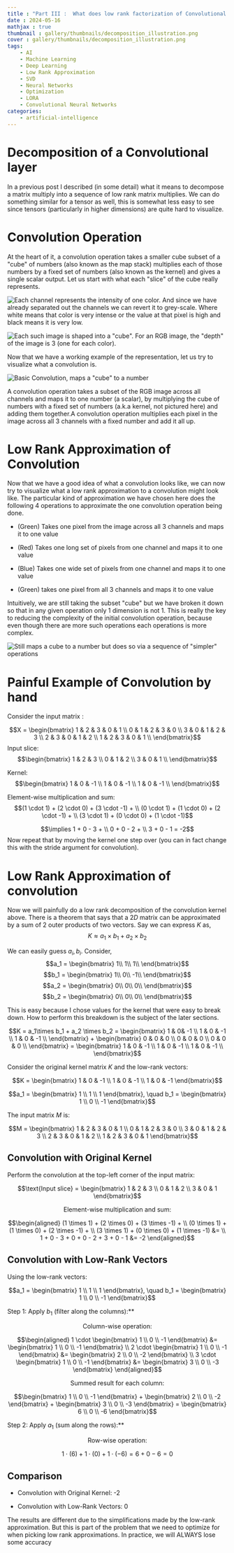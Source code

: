 ```yaml
---
title : "Part III :  What does low rank factorization of Convolutional Layer really do?"
date : 2024-05-16
mathjax : true
thumbnail : gallery/thumbnails/decomposition_illustration.png
cover : gallery/thumbnails/decomposition_illustration.png
tags:
    - AI
    - Machine Learning
    - Deep Learning
    - Low Rank Approximation
    - SVD
    - Neural Networks
    - Optimization
    - LORA
    - Convolutional Neural Networks
categories:
    - artificial-intelligence
---
```

# Decomposition of a Convolutional layer

In a previous post I described (in some detail) what it means to decompose a matrix multiply into a sequence of low rank matrix multiplies. We can do something similar for a tensor as well, this is somewhat less easy to see since tensors (particularly in higher dimensions) are quite hard to visualize.

# Convolution Operation

At the heart of it, a convolution operation takes a smaller cube subset of a "cube" of numbers (also known as the map stack) multiplies each of those numbers by a fixed set of numbers (also known as the kernel) and gives a single scalar output. Let us start with what each "slice" of the cube really represents.

![Each channel represents the intensity of one color. And since we have already separated out the channels we can revert it to grey-scale. Where white means that color is very intense or the value at that pixel is high and black means it is very low.](lora-3/image_parrot.png)

![Each such image is shaped into a "cube". For an RGB image, the "depth" of the image is 3 (one for each color).](lora-3/lighthouse.png)

Now that we have a working example of the representation, let us try to visualize what a convolution is.

![Basic Convolution, maps a "cube" to a number](lora-3/convolution.png)

A convolution operation takes a subset of the RGB image across all channels and maps it to one number (a scalar), by multiplying the cube of numbers with a fixed set of numbers (a.k.a kernel, not pictured here) and adding them together.A convolution operation multiplies each pixel in the image across all $3$ channels with a fixed number and add it all up.

# Low Rank Approximation of Convolution

Now that we have a good idea of what a convolution looks like, we can now try to visualize what a low rank approximation to a convolution might look like. The particular kind of approximation we have chosen here does the following 4 operations to approximate the one convolution operation being done.

-   (Green) Takes one pixel from the image across all $3$ channels and maps it to one value

-   (Red) Takes one long set of pixels from one channel and maps it to one value

-   (Blue) Takes one wide set of pixels from one channel and maps it to one value

-   (Green) takes one pixel from all $3$ channels and maps it to one value

Intuitively, we are still taking the subset "cube" but we have broken it down so that in any given operation only $1$ dimension is not $1$. This is really the key to reducing the complexity of the initial convolution operation, because even though there are more such operations each operations is more complex.

![Still maps a cube to a number but does so via a sequence of "simpler" operations](lora-3/decomp_conv.png)

# Painful Example of Convolution by hand 

Consider the input matrix :

$$X = \begin{bmatrix}
1 & 2 & 3 & 0 & 1 \\
0 & 1 & 2 & 3 & 0 \\
3 & 0 & 1 & 2 & 3 \\
2 & 3 & 0 & 1 & 2 \\
1 & 2 & 3 & 0 & 1 \\
\end{bmatrix}$$ Input slice: $$\begin{bmatrix}
1 & 2 & 3 \\
0 & 1 & 2 \\
3 & 0 & 1 \\
\end{bmatrix}$$

Kernel: $$\begin{bmatrix}
1 & 0 & -1 \\
1 & 0 & -1 \\
1 & 0 & -1 \\
\end{bmatrix}$$

Element-wise multiplication and sum: $$(1 \cdot 1) + (2 \cdot 0) + (3 \cdot -1) + \\
(0 \cdot 1) + (1 \cdot 0) + (2 \cdot -1) + \\
(3 \cdot 1) + (0 \cdot 0) + (1 \cdot -1)$$

$$\implies
1 + 0 - 3 + \\
0 + 0 - 2 + \\
3 + 0 - 1 = -2$$ Now repeat that by moving the kernel one step over (you can in fact change this with the stride argument for convolution).

# Low Rank Approximation of convolution

Now we will painfully do a low rank decomposition of the convolution kernel above. There is a theorem that says that a $2D$ matrix can be approximated by a sum of 2 outer products of two vectors. Say we can express $K$ as, $$K \approx a_1 \times b_1 + a_2\times b_2$$

We can easily guess $a_i, b_i$. Consider, $$a_1 = \begin{bmatrix}
     1\\
     1\\
     1\\
 \end{bmatrix}$$ $$b_1 = \begin{bmatrix}
     1\\
     0\\
     -1\\
 \end{bmatrix}$$ $$a_2 = \begin{bmatrix}
     0\\
     0\\
     0\\
 \end{bmatrix}$$ $$b_2 = \begin{bmatrix}
     0\\
     0\\
     0\\
 \end{bmatrix}$$

This is easy because I chose values for the kernel that were easy to break down. How to perform this breakdown is the subject of the later sections.

$$K = a_1\times b_1 + a_2 \times b_2 = \begin{bmatrix}
1 & 0& -1 \\
1 & 0 & -1 \\
1 & 0 & -1 \\
\end{bmatrix} +
\begin{bmatrix}
0 & 0 & 0 \\
0 & 0 & 0 \\
0 & 0 & 0 \\
\end{bmatrix} = 
\begin{bmatrix}
1 & 0 & -1 \\
1 & 0 & -1 \\
1 & 0 & -1 \\
\end{bmatrix}$$

Consider the original kernel matrix $K$ and the low-rank vectors:

$$K = \begin{bmatrix}
1 & 0 & -1 \\
1 & 0 & -1 \\
1 & 0 & -1
\end{bmatrix}$$

$$a_1 = \begin{bmatrix}
1 \\
1 \\
1
\end{bmatrix}, \quad
b_1 = \begin{bmatrix}
1 \\
0 \\
-1
\end{bmatrix}$$

The input matrix $M$ is:

$$M = \begin{bmatrix}
1 & 2 & 3 & 0 & 1 \\
0 & 1 & 2 & 3 & 0 \\
3 & 0 & 1 & 2 & 3 \\
2 & 3 & 0 & 1 & 2 \\
1 & 2 & 3 & 0 & 1
\end{bmatrix}$$

## Convolution with Original Kernel  

Perform the convolution at the top-left corner of the input matrix:

$$\text{Input slice} = \begin{bmatrix}
1 & 2 & 3 \\
0 & 1 & 2 \\
3 & 0 & 1
\end{bmatrix}$$

$$\text{Element-wise multiplication and sum:}$$

$$\begin{aligned}
(1 \times 1) + (2 \times 0) + (3 \times -1) + \\
(0 \times 1) + (1 \times 0) + (2 \times -1) + \\
(3 \times 1) + (0 \times 0) + (1 \times -1) &= \\
1 + 0 - 3 + 0 + 0 - 2 + 3 + 0 - 1 &= -2
\end{aligned}$$

## Convolution with Low-Rank Vectors  

Using the low-rank vectors:

$$a_1 = \begin{bmatrix}
1 \\
1 \\
1
\end{bmatrix}, \quad
b_1 = \begin{bmatrix}
1 \\
0 \\
-1
\end{bmatrix}$$

Step 1: Apply $b_1$ (filter along the columns):\*\*

$$\text{Column-wise operation:}$$

$$\begin{aligned}
1 \cdot \begin{bmatrix}
1 \\
0 \\
-1
\end{bmatrix} &= \begin{bmatrix}
1 \\
0 \\
-1
\end{bmatrix} \\
2 \cdot \begin{bmatrix}
1 \\
0 \\
-1
\end{bmatrix} &= \begin{bmatrix}
2 \\
0 \\
-2
\end{bmatrix} \\
3 \cdot \begin{bmatrix}
1 \\
0 \\
-1
\end{bmatrix} &= \begin{bmatrix}
3 \\
0 \\
-3
\end{bmatrix}
\end{aligned}$$

$$\text{Summed result for each column:}$$

$$\begin{bmatrix}
1 \\
0 \\
-1
\end{bmatrix} +
\begin{bmatrix}
2 \\
0 \\
-2
\end{bmatrix} +
\begin{bmatrix}
3 \\
0 \\
-3
\end{bmatrix} =
\begin{bmatrix}
6 \\
0 \\
-6
\end{bmatrix}$$

Step 2: Apply $a_1$ (sum along the rows):\*\*

$$\text{Row-wise operation:}$$

$$1 \cdot (6) + 1 \cdot (0) + 1 \cdot (-6) = 6 + 0 - 6 = 0$$

## Comparison

-   Convolution with Original Kernel: -2

-   Convolution with Low-Rank Vectors: 0

The results are different due to the simplifications made by the low-rank approximation. But this is part of the problem that we need to optimize for when picking low rank approximations. In practice, we will ALWAYS lose some accuracy